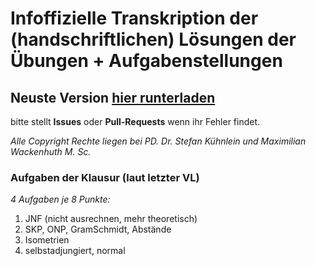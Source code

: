 # Infoffizielle Transkription der (handschriftlichen) Lösungen der Übungen + Aufgabenstellungen

## Neuste Version [hier runterladen](https://github.com/FreGeh/aufgabensammlung_lineare_algebra_ss25/releases/tag/continuous)

bitte stellt **Issues** oder **Pull-Requests** wenn ihr Fehler findet.

*Alle Copyright Rechte liegen bei PD. Dr. Stefan Kühnlein und Maximilian Wackenhuth M. Sc.*

### Aufgaben der Klausur (laut letzter VL)
*4 Aufgaben je 8 Punkte:*
1. JNF (nicht ausrechnen, mehr theoretisch)
2. SKP, ONP, GramSchmidt, Abstände
3. Isometrien
4. selbstadjungiert, normal